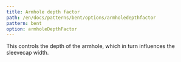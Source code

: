 ```yaml
---
title: Armhole depth factor
path: /en/docs/patterns/bent/options/armholedepthfactor
pattern: bent
option: armholeDepthFactor
---
```


This controls the depth of the armhole, which in turn influences the sleevecap width.
